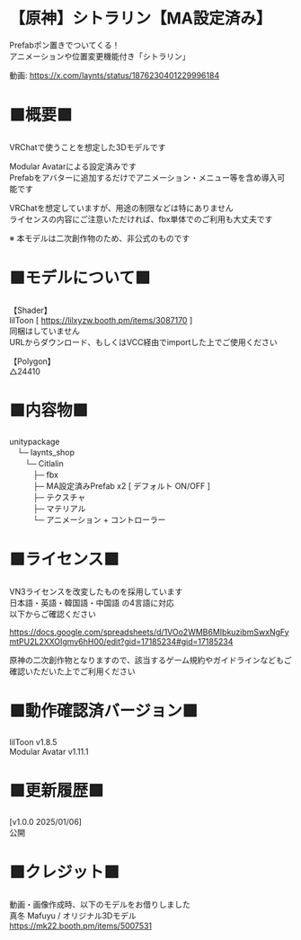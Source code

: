 # 【原神】シトラリン【MA設定済み】  
Prefabポン置きでついてくる！  
アニメーションや位置変更機能付き「シトラリン」 

動画: https://x.com/laynts/status/1876230401229996184

# 🟪概要🟪
VRChatで使うことを想定した3Dモデルです  

Modular Avatarによる設定済みです  
Prefabをアバターに追加するだけでアニメーション・メニュー等を含め導入可能です  

VRChatを想定していますが、用途の制限などは特にありません  
ライセンスの内容にご注意いただければ、fbx単体でのご利用も大丈夫です  

※ 本モデルは二次創作物のため、非公式のものです

# 🟪モデルについて🟪
【Shader】  
lilToon [ https://lilxyzw.booth.pm/items/3087170 ]  
同梱はしていません  
URLからダウンロード、もしくはVCC経由でimportした上でご使用ください  

【Polygon】  
△24410

# 🟪内容物🟪
unitypackage  
　└─ laynts_shop  
　　└─ Citlalin  
　　　├─ fbx  
　　　├─ MA設定済みPrefab x2 [ デフォルト ON/OFF ]  
　　　├─ テクスチャ  
　　　├─ マテリアル  
　　　└─ アニメーション + コントローラー

# 🟪ライセンス🟪
VN3ライセンスを改変したものを採用しています  
日本語・英語・韓国語・中国語 の4言語に対応  
以下からご確認ください

https://docs.google.com/spreadsheets/d/1VOo2WMB6MIbkuzibmSwxNgFymtPU2L2XXOIgmy6hH00/edit?gid=17185234#gid=17185234

原神の二次創作物となりますので、該当するゲーム規約やガイドラインなどもご確認いただいた上でご利用ください  

# 🟪動作確認済バージョン🟪
lilToon v1.8.5  
Modular Avatar v1.11.1

# 🟪更新履歴🟪
[v1.0.0 2025/01/06]  
公開  

# 🟪クレジット🟪
動画・画像作成時、以下のモデルをお借りしました  
真冬 Mafuyu / オリジナル3Dモデル  
https://mk22.booth.pm/items/5007531
